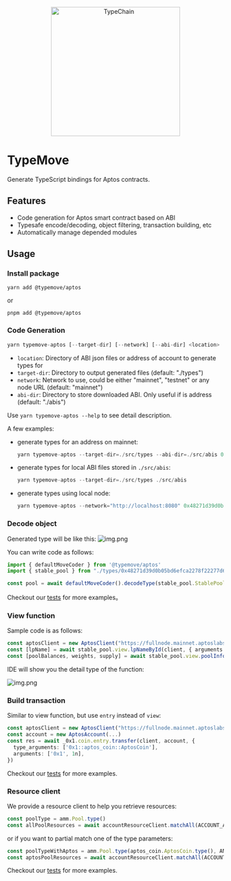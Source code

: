 <p align="center">
  <img src="../../images/logo.png" width="300" alt="TypeChain">
</p>

# TypeMove 
Generate TypeScript bindings for Aptos contracts.
## Features
 - Code generation for Aptos smart contract based on ABI
 - Typesafe encode/decoding, object filtering, transaction building, etc
 - Automatically manage depended modules
## Usage
### Install package
```shell
yarn add @typemove/aptos
```
or 

```shell
pnpm add @typemove/aptos
```

### Code Generation
```typescript
yarn typemove-aptos [--target-dir] [--network] [--abi-dir] <location>
```
- `location`: Directory of ABI json files or address of account to generate types for
- `target-dir`: Directory to output generated files (default: "./types")
- `network`:  Network to use, could be either "mainnet", "testnet" or any node URL (default: "mainnet")
- `abi-dir`:  Directory to store downloaded ABI. Only useful if <location> is address (default: "./abis")

Use `yarn typemove-aptos --help` to see detail description.

A few examples:
- generate types for an address on mainnet:
    ```typescript
    yarn typemove-aptos --target-dir=./src/types --abi-dir=./src/abis 0x48271d39d0b05bd6efca2278f22277d6fcc375504f9839fd73f74ace240861af 
    ```
- generate types for local ABI files stored in `./src/abis`:
    ```typescript
    yarn typemove-aptos --target-dir=./src/types ./src/abis
    ```
- generate types using local node:
    ```typescript
    yarn typemove-aptos --network="http://localhost:8080" 0x48271d39d0b05bd6efca2278f22277d6fcc375504f9839fd73f74ace240861af
  ```

### Decode object

Generated type will be like this:
![img.png](../../images/aptos-type.png)

You can write code as follows:
```typescript
import { defaultMoveCoder } from '@typemove/aptos'
import { stable_pool } from "./types/0x48271d39d0b05bd6efca2278f22277d6fcc375504f9839fd73f74ace240861af";

const pool = await defaultMoveCoder().decodeType(stable_pool.StablePool.type(), object)
```

Checkout our [tests](./src/tests/move-coder.test.ts) for more examples。

### View function
Sample code is as follows:
```typescript
const aptosClient = new AptosClient("https://fullnode.mainnet.aptoslabs.com")
const [lpName] = await stable_pool.view.lpNameById(client, { arguments: [3n] })
const [poolBalances, weights, supply] = await stable_pool.view.poolInfo(client, { arguments: [lpName] })
```
IDE will show you the detail type of the function:

![img.png](../../images/aptos-view.png)

### Build transaction
Similar to view function, but use `entry` instead of `view`:
```typescript
const aptosClient = new AptosClient("https://fullnode.mainnet.aptoslabs.com")
const account = new AptosAccount(...)
const res = await _0x1.coin.entry.transfer(client, account, {
  type_arguments: ['0x1::aptos_coin::AptosCoin'],
  arguments: ['0x1', 1n],
})

```

Checkout our [tests](./src/tests/move-call.test.ts) for more examples.

### Resource client
We provide a resource client to help you retrieve resources:
```typescript
const poolType = amm.Pool.type()
const allPoolResources = await accountResourceClient.matchAll(ACCOUNT_ADDRESS, poolType)
```
or if you want to partial match one of the type parameters:
```typescript
const poolTypeWithAptos = amm.Pool.type(aptos_coin.AptosCoin.type(), ANY_TYPE)
const aptosPoolResources = await accountResourceClient.matchAll(ACCOUNT_ADDRESS, poolTypeWithAptos)
```

Checkout our [tests](./src/account-resource-client.test.ts) for more examples.
